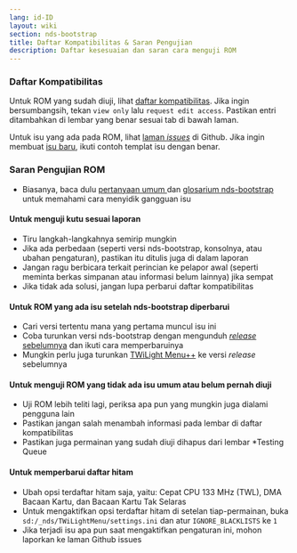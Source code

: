 ```yaml
---
lang: id-ID
layout: wiki
section: nds-bootstrap
title: Daftar Kompatibilitas & Saran Pengujian
description: Daftar kesesuaian dan saran cara menguji ROM
---
```


### Daftar Kompatibilitas
Untuk ROM yang sudah diuji, lihat [daftar kompatibilitas](https://docs.google.com/spreadsheets/d/1LRTkXOUXraTMjg1eedz_f7b5jiuyMv2x6e_jY_nyHSc/). Jika ingin bersumbangsih, tekan `view only` lalu `request edit access`. Pastikan entri ditambahkan di lembar yang benar sesuai tab di bawah laman.

Untuk isu yang ada pada ROM, lihat [laman *issues*](https://github.com/DS-Homebrew/nds-bootstrap/issues) di Github. Jika ingin membuat [isu baru](https://github.com/DS-Homebrew/nds-bootstrap/issues/new), ikuti contoh templat isu dengan benar.

### Saran Pengujian ROM
- Biasanya, baca dulu [pertanyaan umum ](https://wiki.ds-homebrew.com/nds-bootstrap/faq) dan [glosarium nds-bootstrap](https://wiki.ds-homebrew.com/nds-bootstrap/glossary) untuk memahami cara menyidik gangguan isu

#### Untuk menguji kutu sesuai laporan
- Tiru langkah-langkahnya semirip mungkin
- Jika ada perbedaan (seperti versi nds-bootstrap, konsolnya, atau ubahan pengaturan), pastikan itu ditulis juga di dalam laporan
- Jangan ragu berbicara terkait perincian ke pelapor awal (seperti meminta berkas simpanan atau informasi belum lainnya) jika sempat
- Jika tidak ada solusi, jangan lupa perbarui daftar kompatibilitas

#### Untuk ROM yang ada isu setelah nds-bootstrap diperbarui
- Cari versi tertentu mana yang pertama muncul isu ini
- Coba turunkan versi nds-bootstrap dengan mengunduh [*release* sebelumnya](https://github.com/DS-Homebrew/nds-bootstrap/releases) dan ikuti cara memperbaruinya
- Mungkin perlu juga turunkan [TWiLight Menu++](https://github.com/DS-Homebrew/TWiLightMenu/releases) ke versi *release* sebelumnya

#### Untuk menguji ROM yang tidak ada isu umum atau belum pernah diuji
- Uji ROM lebih teliti lagi, periksa apa pun yang mungkin juga dialami pengguna lain
- Pastikan jangan salah menambah informasi pada lembar di daftar kompatibilitas
- Pastikan juga permainan yang sudah diuji dihapus dari lembar *Testing Queue</ii></li> </ul>

#### Untuk memperbarui daftar hitam
- Ubah opsi terdaftar hitam saja, yaitu: Cepat CPU 133 MHz (TWL), DMA Bacaan Kartu, dan Bacaan Kartu Tak Selaras
- Untuk mengaktifkan opsi terdaftar hitam di setelan tiap-permainan, buka `sd:/_nds/TWiLightMenu/settings.ini` dan atur `IGNORE_BLACKLISTS` ke `1`
- Jika terjadi isu apa pun saat mengaktifkan pengaturan ini, mohon laporkan ke laman Github issues 
